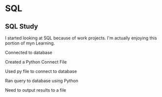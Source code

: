 # SQL
## SQL Study

I started looking at SQL because of work projects. I'm actually enjoying this portion of myn Learning.

Connected to database  

Created a Python Connect File  

Used py file to connect to database  

Ran query to database using Python  

Need to output results to a file  
